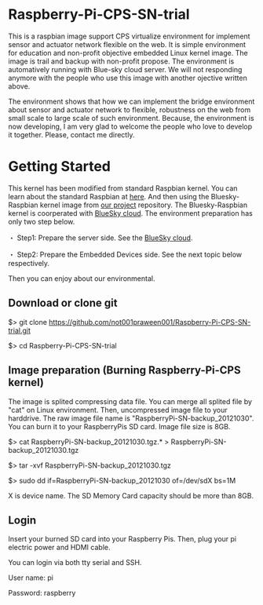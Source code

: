 Raspberry-Pi-CPS-SN-trial
=========================

This is a raspbian image support CPS virtualize environment for implement sensor and actuator network flexible on the web. It is simple environment for education and non-profit objective embedded Linux kernel image. The image is trail and backup with non-profit propose. The environment is automatively running with Blue-sky cloud server. We will not responding anymore with the people who use this image with another ojective written above.

The environment shows that how we can implement the bridge environment about sensor and actuator network to flexible, robustness on the web from small scale to large scale of such environment. Because, the environment is now developing, I am very glad to welcome the people who love to develop it together. Please, contact me directly.

Getting Started
===========
This kernel has been modified from standard Raspbian kernel. You can learn about the standard Raspbian at [here](http://www.raspberrypi.org/downloads/). And then using the Bluesky-Raspbian kernel image from [our project](www.bluesky-cps.org) repository. The Bluesky-Raspbian kernel is coorperated with [BlueSky cloud](https://github.com/not001praween001/BlueSkyLoggerCloudBINResearchVer1.0). The environment preparation has only two step  below.

・ Step1: Prepare the server side. See the [BlueSky cloud](https://github.com/not001praween001/BlueSkyLoggerCloudBINResearchVer1.0).

・ Step2: Prepare the Embedded Devices side. See the next topic below respectively.

Then you can enjoy about our environmental.

Download or clone git
-------------------------

$> git clone https://github.com/not001praween001/Raspberry-Pi-CPS-SN-trial.git

$> cd Raspberry-Pi-CPS-SN-trial


Image preparation (Burning Raspberry-Pi-CPS kernel)
---------------------------------------------------

The image is splited compressing data file. You can merge all splited file by "cat" on Linux environment. Then, uncompressed image file to your harddrive. The raw image file name is "RaspberryPi-SN-backup_20121030". You can burn it to your RaspberryPis SD card. Image file size is 8GB.

$> cat RaspberryPi-SN-backup_20121030.tgz.* > RaspberryPi-SN-backup_20121030.tgz

$> tar -xvf RaspberryPi-SN-backup_20121030.tgz

$> sudo dd if=RaspberryPi-SN-backup_20121030 of=/dev/sdX bs=1M

X is device name. The SD Memory Card capacity should be more than 8GB.

Login
-------------------------

Insert your burned SD card into your Raspberry Pis. Then, plug your pi electric power and HDMI cable.

You can login via both tty serial and SSH.

User name: pi

Password: raspberry
